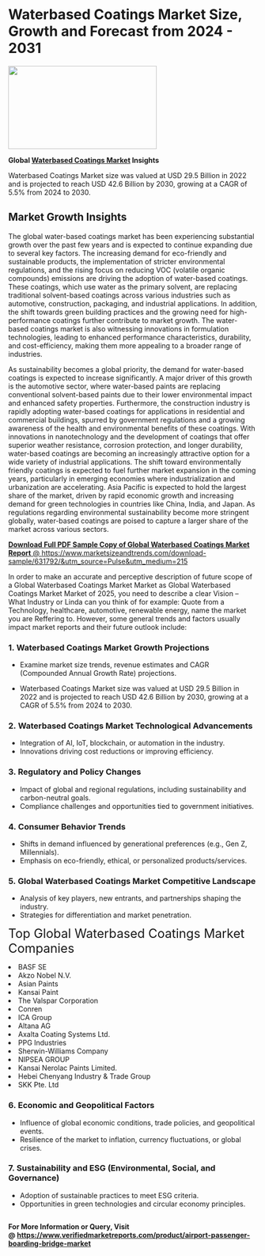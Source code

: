 <H1>Waterbased Coatings Market Size, Growth and Forecast from 2024 - 2031</H1><img class="aligncenter size-medium wp-image-584254" src="https://thirdeyenews.in/wp-content/uploads/2024/09/Global-Market-Research-300x168.jpeg" alt="" width="300" height="168" /><p><strong>Global&nbsp;<a href="https://www.marketsizeandtrends.com/download-sample/631792/&amp;utm_source=Pulse&amp;utm_medium=215">Waterbased Coatings Market</a> Insights</strong></p><p>Waterbased Coatings Market size was valued at USD 29.5 Billion in 2022 and is projected to reach USD 42.6 Billion by 2030, growing at a CAGR of 5.5% from 2024 to 2030.</p><p><h2>Market Growth Insights</h2> <p>The global water-based coatings market has been experiencing substantial growth over the past few years and is expected to continue expanding due to several key factors. The increasing demand for eco-friendly and sustainable products, the implementation of stricter environmental regulations, and the rising focus on reducing VOC (volatile organic compounds) emissions are driving the adoption of water-based coatings. These coatings, which use water as the primary solvent, are replacing traditional solvent-based coatings across various industries such as automotive, construction, packaging, and industrial applications. In addition, the shift towards green building practices and the growing need for high-performance coatings further contribute to market growth. The water-based coatings market is also witnessing innovations in formulation technologies, leading to enhanced performance characteristics, durability, and cost-efficiency, making them more appealing to a broader range of industries.</p> <p><a href="#"></a></p> <p>As sustainability becomes a global priority, the demand for water-based coatings is expected to increase significantly. A major driver of this growth is the automotive sector, where water-based paints are replacing conventional solvent-based paints due to their lower environmental impact and enhanced safety properties. Furthermore, the construction industry is rapidly adopting water-based coatings for applications in residential and commercial buildings, spurred by government regulations and a growing awareness of the health and environmental benefits of these coatings. With innovations in nanotechnology and the development of coatings that offer superior weather resistance, corrosion protection, and longer durability, water-based coatings are becoming an increasingly attractive option for a wide variety of industrial applications. The shift toward environmentally friendly coatings is expected to fuel further market expansion in the coming years, particularly in emerging economies where industrialization and urbanization are accelerating. Asia Pacific is expected to hold the largest share of the market, driven by rapid economic growth and increasing demand for green technologies in countries like China, India, and Japan. As regulations regarding environmental sustainability become more stringent globally, water-based coatings are poised to capture a larger share of the market across various sectors. <p><a href="#"></p><p><span class=""><strong>Download Full PDF Sample Copy of Global Waterbased Coatings Market Report</strong> @ <a href="https://www.marketsizeandtrends.com/download-sample/631792/&amp;utm_source=Pulse&amp;utm_medium=215" target="_blank">https://www.marketsizeandtrends.com/download-sample/631792/&amp;utm_source=Pulse&amp;utm_medium=215</a></span></p><p>In order to make an accurate and perceptive description of future scope of a Global&nbsp;Waterbased Coatings Market Market as Global&nbsp;Waterbased Coatings Market Market of 2025, you need to describe a clear Vision &ndash; What Industry or Linda can you think of for example: Quote from a Technology, healthcare, automotive, renewable energy, name the market you are Reffering to. However, some general trends and factors usually impact market reports and their future outlook include:</p><h3>1.&nbsp;<strong>Waterbased Coatings Market Growth Projections</strong></h3><ul><li>Examine market size trends, revenue estimates and CAGR (Compounded Annual Growth Rate) projections.</li><li><p>Waterbased Coatings Market size was valued at USD 29.5 Billion in 2022 and is projected to reach USD 42.6 Billion by 2030, growing at a CAGR of 5.5% from 2024 to 2030.</p></li></ul><h3>2.&nbsp;<strong>Waterbased Coatings Market Technological Advancements</strong></h3><ul><li>Integration of AI, IoT, blockchain, or automation in the industry.</li><li>Innovations driving cost reductions or improving efficiency.</li></ul><h3>3.&nbsp;<strong>Regulatory and Policy Changes</strong></h3><ul><li>Impact of global and regional regulations, including sustainability and carbon-neutral goals.</li><li>Compliance challenges and opportunities tied to government initiatives.</li></ul><h3>4.&nbsp;<strong>Consumer Behavior Trends</strong></h3><ul><li>Shifts in demand influenced by generational preferences (e.g., Gen Z, Millennials).</li><li>Emphasis on eco-friendly, ethical, or personalized products/services.</li></ul><h3>5.&nbsp;<strong>Global Waterbased Coatings Market Competitive Landscape</strong></h3><ul><li>Analysis of key players, new entrants, and partnerships shaping the industry.</li><li>Strategies for differentiation and market penetration.</li></ul><p data-pm-slice="1 1 []"><span style="color: inherit; font-family: inherit; font-size: 25px;">Top Global Waterbased Coatings Market Companies</span></p><div class="" data-test-id=""><p><li>BASF SE</li><li> Akzo Nobel N.V.</li><li> Asian Paints</li><li> Kansai Paint</li><li> The Valspar Corporation</li><li> Conren</li><li> ICA Group</li><li> Altana AG</li><li> Axalta Coating Systems Ltd.</li><li> PPG Industries</li><li> Sherwin-Williams Company</li><li> NIPSEA GROUP</li><li> Kansai Nerolac Paints Limited.</li><li> Hebei Chenyang Industry & Trade Group</li><li> SKK Pte. Ltd</li></p></div><h3>6.&nbsp;<strong>Economic and Geopolitical Factors</strong></h3><ul><li>Influence of global economic conditions, trade policies, and geopolitical events.</li><li>Resilience of the market to inflation, currency fluctuations, or global crises.</li></ul><h3>7.&nbsp;<strong>Sustainability and ESG (Environmental, Social, and Governance)</strong></h3><ul><li>Adoption of sustainable practices to meet ESG criteria.</li><li>Opportunities in green technologies and circular economy principles.</li></ul><h2><strong style="font-size: 14px;">For More Information or Query, Visit @&nbsp;</strong><a style="background-color: #ffffff; font-size: 14px;" href="https://www.marketsizeandtrends.com/report/waterbased-coatings-market/" target="_blank">https://www.verifiedmarketreports.com/product/airport-passenger-boarding-bridge-market</a></h2>
